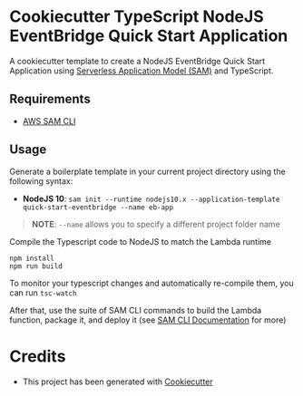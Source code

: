 # Cookiecutter TypeScript NodeJS EventBridge Quick Start Application

A cookiecutter template to create a NodeJS EventBridge Quick Start Application using [Serverless Application Model (SAM)](https://github.com/awslabs/serverless-application-model) and TypeScript.

## Requirements

* [AWS SAM CLI](https://github.com/awslabs/aws-sam-cli)

## Usage

Generate a boilerplate template in your current project directory using the following syntax:

* **NodeJS 10**: `sam init --runtime nodejs10.x --application-template quick-start-eventbridge --name eb-app`

> **NOTE**: ``--name`` allows you to specify a different project folder name

Compile the Typescript code to NodeJS to match the Lambda runtime

```
npm install
npm run build
```

To monitor your typescript changes and automatically re-compile them, you can run `tsc-watch`

After that, use the suite of SAM CLI commands to build the Lambda function, package it, and deploy it (see [SAM CLI Documentation](https://docs.aws.amazon.com/serverless-application-model/latest/developerguide/serverless-sam-cli-command-reference.html0) for more)

# Credits

* This project has been generated with [Cookiecutter](https://github.com/audreyr/cookiecutter)

